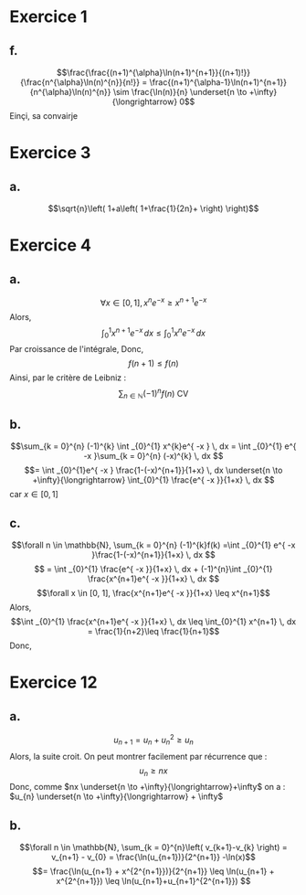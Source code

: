 # Exercice 1
## f.
$$\frac{\frac{(n+1)^{\alpha}\ln(n+1)^{n+1}}{(n+1)!}}{\frac{n^{\alpha}\ln(n)^{n}}{n!}} = \frac{(n+1)^{\alpha-1}\ln(n+1)^{n+1}}{n^{\alpha}\ln(n)^{n}} \sim \frac{\ln(n)}{n} \underset{n \to +\infty}{\longrightarrow} 0$$
Einçi, sa convairje



# Exercice 3
## a.
$$\sqrt{n}\left( 1+a\left( 1+\frac{1}{2n}+  \right) \right)$$

# Exercice 4
## a.
$$\forall x \in [0, 1], x^{n}e^{ -x } \geq x^{n+1}e^{ -x }$$
Alors, 
$$\int _{0}^{1} x^{n+1}e^{ -x } \, dx \leq \int _{0}^{1}x^{n}e^{ -x } \, dx $$
Par croissance de l'intégrale, 
Donc,
$$f(n+1) \leq f(n)$$
Ainsi, par le critère de Leibniz : 
$$\sum_{n \in \mathbb{N}} (-1)^{n} f(n) \text{ CV}$$

## b.
$$\sum_{k = 0}^{n} (-1)^{k} \int _{0}^{1} x^{k}e^{ -x } \, dx = \int _{0}^{1} e^{ -x }\sum_{k = 0}^{n} (-x)^{k} \, dx $$
$$= \int _{0}^{1}e^{ -x } \frac{1-(-x)^{n+1}}{1+x} \, dx \underset{n \to +\infty}{\longrightarrow} \int_{0}^{1} \frac{e^{ -x }}{1+x} \, dx $$
car $x \in [0, 1]$

## c.
$$\forall n \in \mathbb{N}, \sum_{k = 0}^{n} (-1)^{k}f(k) =\int _{0}^{1} e^{ -x }\frac{1-(-x)^{n+1}}{1+x} \, dx $$
$$ = \int _{0}^{1} \frac{e^{ -x }}{1+x} \, dx + (-1)^{n}\int _{0}^{1} \frac{x^{n+1}e^{ -x }}{1+x} \, dx $$
$$\forall x \in [0, 1], \frac{x^{n+1}e^{ -x }}{1+x} \leq x^{n+1}$$
Alors,
$$\int _{0}^{1} \frac{x^{n+1}e^{ -x }}{1+x} \, dx \leq \int_{0}^{1} x^{n+1} \, dx = \frac{1}{n+2}\leq \frac{1}{n+1}$$
Donc, 

# Exercice 12
## a.
$$u_{n+1} = u_{n} + u_{n}^{2}\geq u_{n}$$
Alors, la suite croit. 
On peut montrer facilement par récurrence que : 
$$u_{n} \geq nx$$
Donc, comme $nx \underset{n \to +\infty}{\longrightarrow}+\infty$ on a : $u_{n} \underset{n \to +\infty}{\longrightarrow} + \infty$

## b. 
$$\forall n \in \mathbb{N}, \sum_{k = 0}^{n}\left( v_{k+1}-v_{k} \right) = v_{n+1} - v_{0} = \frac{\ln(u_{n+1})}{2^{n+1}} -\ln(x)$$
$$= \frac{\ln(u_{n+1} + x^{2^{n+1}})}{2^{n+1}} \leq \ln(u_{n+1} + x^{2^{n+1}}) \leq \ln(u_{n+1}+u_{n+1}^{2^{n+1}}) $$
